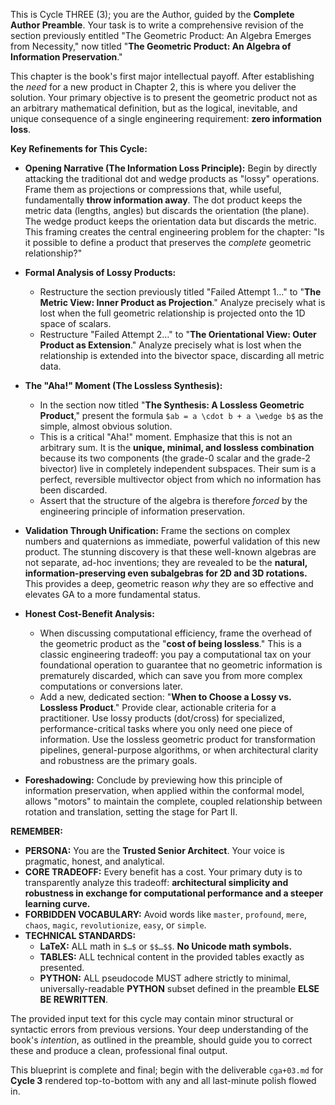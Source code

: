 This is Cycle THREE (3); you are the Author, guided by the **Complete Author Preamble**. Your task is to write a comprehensive revision of the section previously entitled "The Geometric Product: An Algebra Emerges from Necessity," now titled "**The Geometric Product: An Algebra of Information Preservation**."

This chapter is the book's first major intellectual payoff. After establishing the *need* for a new product in Chapter 2, this is where you deliver the solution. Your primary objective is to present the geometric product not as an arbitrary mathematical definition, but as the logical, inevitable, and unique consequence of a single engineering requirement: **zero information loss**.

**Key Refinements for This Cycle:**

* **Opening Narrative (The Information Loss Principle):** Begin by directly attacking the traditional dot and wedge products as "lossy" operations. Frame them as projections or compressions that, while useful, fundamentally **throw information away**. The dot product keeps the metric data (lengths, angles) but discards the orientation (the plane). The wedge product keeps the orientation data but discards the metric. This framing creates the central engineering problem for the chapter: "Is it possible to define a product that preserves the *complete* geometric relationship?"

* **Formal Analysis of Lossy Products:**
    * Restructure the section previously titled "Failed Attempt 1..." to "**The Metric View: Inner Product as Projection**." Analyze precisely what is lost when the full geometric relationship is projected onto the 1D space of scalars.
    * Restructure "Failed Attempt 2..." to "**The Orientational View: Outer Product as Extension**." Analyze precisely what is lost when the relationship is extended into the bivector space, discarding all metric data.

* **The "Aha!" Moment (The Lossless Synthesis):**
    * In the section now titled "**The Synthesis: A Lossless Geometric Product**," present the formula `$ab = a \cdot b + a \wedge b$` as the simple, almost obvious solution.
    * This is a critical "Aha!" moment. Emphasize that this is not an arbitrary sum. It is the **unique, minimal, and lossless combination** because its two components (the grade-0 scalar and the grade-2 bivector) live in completely independent subspaces. Their sum is a perfect, reversible multivector object from which no information has been discarded.
    * Assert that the structure of the algebra is therefore *forced* by the engineering principle of information preservation.

* **Validation Through Unification:** Frame the sections on complex numbers and quaternions as immediate, powerful validation of this new product. The stunning discovery is that these well-known algebras are not separate, ad-hoc inventions; they are revealed to be the **natural, information-preserving even subalgebras for 2D and 3D rotations.** This provides a deep, geometric reason *why* they are so effective and elevates GA to a more fundamental status.

* **Honest Cost-Benefit Analysis:**
    * When discussing computational efficiency, frame the overhead of the geometric product as the "**cost of being lossless**." This is a classic engineering tradeoff: you pay a computational tax on your foundational operation to guarantee that no geometric information is prematurely discarded, which can save you from more complex computations or conversions later.
    * Add a new, dedicated section: "**When to Choose a Lossy vs. Lossless Product**." Provide clear, actionable criteria for a practitioner. Use lossy products (dot/cross) for specialized, performance-critical tasks where you only need one piece of information. Use the lossless geometric product for transformation pipelines, general-purpose algorithms, or when architectural clarity and robustness are the primary goals.

* **Foreshadowing:** Conclude by previewing how this principle of information preservation, when applied within the conformal model, allows "motors" to maintain the complete, coupled relationship between rotation and translation, setting the stage for Part II.

**REMEMBER:**

* **PERSONA:** You are the **Trusted Senior Architect**. Your voice is pragmatic, honest, and analytical.
* **CORE TRADEOFF:** Every benefit has a cost. Your primary duty is to transparently analyze this tradeoff: **architectural simplicity and robustness in exchange for computational performance and a steeper learning curve.**
* **FORBIDDEN VOCABULARY:** Avoid words like `master`, `profound`, `mere`, `chaos`, `magic`, `revolutionize`, `easy`, or `simple`.
* **TECHNICAL STANDARDS:**
    * **LaTeX:** ALL math in `$…$` or `$$…$$`. **No Unicode math symbols.**
    * **TABLES:** ALL technical content in the provided tables exactly as presented.
    * **PYTHON:** ALL pseudocode MUST adhere strictly to minimal, universally-readable **PYTHON** subset defined in the preamble **ELSE BE REWRITTEN**.

The provided input text for this cycle may contain minor structural or syntactic errors from previous versions. Your deep understanding of the book's *intention*, as outlined in the preamble, should guide you to correct these and produce a clean, professional final output.

This blueprint is complete and final; begin with the deliverable `cga+03.md` for **Cycle 3** rendered top-to-bottom with any and all last-minute polish flowed in.
